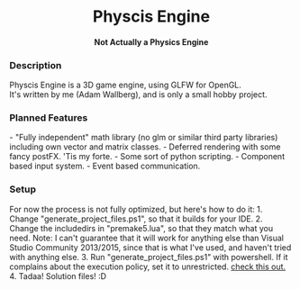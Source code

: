 <h1 align="center">Physcis Engine</h1>
<h4 align="center">Not Actually a Physics Engine</h4>

<h3>Description</h3>
Physcis Engine is a 3D game engine, using GLFW for OpenGL.<br>
It's written by me (Adam Wallberg), and is only a small hobby project.<br>

<h3>Planned Features</h3>
  - "Fully independent" math library (no glm or similar third party libraries)
    including own vector and matrix classes.
  - Deferred rendering with some fancy postFX. 'Tis my forte.
  - Some sort of python scripting.
  - Component based input system. 
  - Event based communication.
  
<h3>Setup</h3>
For now the process is not fully optimized, but here's how to do it:
  1. Change "generate_project_files.ps1", so that it builds for your IDE.
  2. Change the includedirs in "premake5.lua", so that they match what you need. 
     Note: I can't guarantee that it will work for anything else than Visual Studio 
     Community 2013/2015, since that is what I've used, and haven't tried with anything else.
  3. Run "generate_project_files.ps1" with powershell. If it complains about the execution policy,
     set it to unrestricted. <a href="https://technet.microsoft.com/en-us/library/ee176961.aspx">check this out.</a>
  4. Tadaa! Solution files! :D
